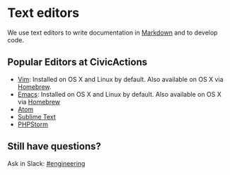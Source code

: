 # Text editors

We use text editors to write documentation in [Markdown](https://github.com/adam-p/markdown-here/wiki/Markdown-Cheatsheet) and to develop code.

## Popular Editors at CivicActions

* [Vim](http://www.vim.org/download.php): Installed on OS X and Linux by
  default. Also available on OS X via [Homebrew](http://brew.sh/).
* [Emacs](https://www.gnu.org/software/emacs/): Installed on OS X and Linux
  by default. Also available on OS X via [Homebrew](http://brew.sh/)
* [Atom](https://atom.io/)
* [Sublime Text](http://www.sublimetext.com/)
* [PHPStorm](https://www.jetbrains.com/phpstorm/)

## Still have questions?

Ask in Slack: [#engineering](https://civicactions.slack.com/messages/engineering/)
